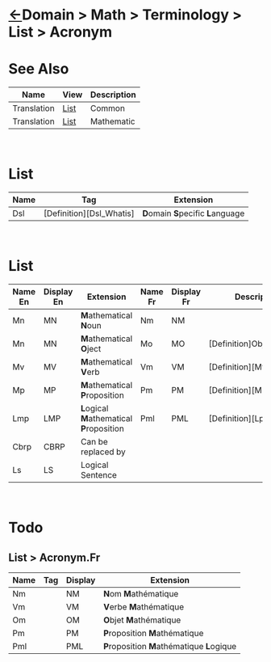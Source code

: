 <head><link rel="stylesheet" href="../../../md.css"/></head>


[//]: #(Reference)
[Repo_Readme]:    ../../terminology/README.md

# [&larr;][Repo_Readme]Domain > Math > Terminology > List > Acronym

# See Also
|Name|View|Description|
|--|--|--|
|Translation|[List][Translate_list]|Common|
|Translation|[List][Translate_Math_list]|Mathematic|
<br>

# List
|Name|Tag|Extension
|-|-|-|
|Dsl|[Definition][Dsl_Whatis]|**D**omain **S**pecific **L**anguage|
<br>


# List 


|Name En|Display En|Extension|Name Fr|Display Fr|Descriptuon|Tag|
|-|-|-|-|-|-|-|
|Mn|MN|**M**athematical **N**oun|Nm|NM|
|Mn|MN|**M**athematical **O**ject|Mo|MO|[Definition]Object_Whatis]
|Mv|MV|**M**athematical **V**erb|Vm|VM|[Definition][Mv_Whatis]
|Mp|MP|**M**athematical **P**roposition|Pm|PM|[Definition][Mp_Whatis]
|Lmp|LMP|**L**ogical **M**athematical **P**roposition|Pml|PML|[Definition][Lpm_Whatis]
|Cbrp|CBRP|Can be replaced by|
|Ls|LS|Logical Sentence|

<br>


# Todo
## List > Acronym.Fr

|Name|Tag|Display|Extension|
|-|-|-|-|
|Nm||NM|**N**om **M**athématique|
|Vm||VM|**V**erbe **M**athématique|
|Om||OM|**O**bjet **M**athématique|
|Pm||PM|**P**roposition **M**athématique|
|Pml||PML|**P**roposition **M**athématique **L**ogique|
<br>



[//]: #(Reference)
[Back_Readme]:           ./readme.md         "Home > List"

[Object_Whatis]:             ../../epm/whatis/object_whatis.md    (Whatis > MO)
[Synonym_list]:          ../../epc/list/synonym_list.md   "List > Acronym > Common"
[Translate_list]:        ../../epc/list/translation_list.md "List > Translation > Common"
[Translate_Math_list]:   ../list/translation_list.md (List > Translation)

